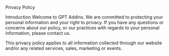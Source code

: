Privacy Policy

Introduction
Welcome to GPT Addins. We are committed to protecting your personal information and your right to privacy. If you have any questions or concerns about our policy, or our practices with regards to your personal information, please contact us.

This privacy policy applies to all information collected through our website and/or any related services, sales, marketing or events.
